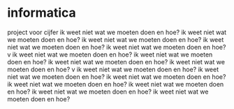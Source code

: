 # informatica
project voor cijfer
ik weet niet wat we moeten doen en hoe?
ik weet niet wat we moeten doen en hoe?
ik weet niet wat we moeten doen en hoe?
ik weet niet wat we moeten doen en hoe?
ik weet niet wat we moeten doen en hoe?
v
ik weet niet wat we moeten doen en hoe?
ik weet niet wat we moeten doen en hoe?
ik weet niet wat we moeten doen en hoe?
ik weet niet wat we moeten doen en hoe?
v
ik weet niet wat we moeten doen en hoe?
ik weet niet wat we moeten doen en hoe?
ik weet niet wat we moeten doen en hoe?
ik weet niet wat we moeten doen en hoe?
ik weet niet wat we moeten doen en hoe?
ik weet niet wat we moeten doen en hoe?
ik weet niet wat we moeten doen en hoe?

